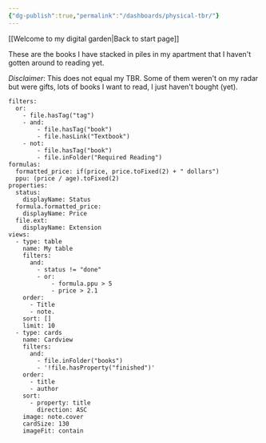 ```yaml
---
{"dg-publish":true,"permalink":"/dashboards/physical-tbr/"}
---
```


[[Welcome to my digital garden\|Back to start page]]

These are the books I have stacked in piles in my apartment that I haven't gotten around to reading yet. 

*Disclaimer*: This does not equal my TBR. Some of them weren't on my radar but were gifts, lots of books I want to read, I just haven't bought (yet). 


```base
filters:
  or:
    - file.hasTag("tag")
    - and:
        - file.hasTag("book")
        - file.hasLink("Textbook")
    - not:
        - file.hasTag("book")
        - file.inFolder("Required Reading")
formulas:
  formatted_price: if(price, price.toFixed(2) + " dollars")
  ppu: (price / age).toFixed(2)
properties:
  status:
    displayName: Status
  formula.formatted_price:
    displayName: Price
  file.ext:
    displayName: Extension
views:
  - type: table
    name: My table
    filters:
      and:
        - status != "done"
        - or:
            - formula.ppu > 5
            - price > 2.1
    order:
      - Title
      - note.
    sort: []
    limit: 10
  - type: cards
    name: Cardview
    filters:
      and:
        - file.inFolder("books")
        - '!file.hasProperty("finished")'
    order:
      - title
      - author
    sort:
      - property: title
        direction: ASC
    image: note.cover
    cardSize: 130
    imageFit: contain

```
